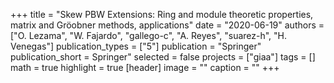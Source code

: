 +++
title = "Skew PBW Extensions: Ring and module theoretic properties, matrix and Gröobner methods, applications"
date = "2020-06-19"
authors = ["O. Lezama", "W. Fajardo", "gallego-c", "A. Reyes", "suarez-h", "H. Venegas"]
publication_types = ["5"]
publication = "Springer"
publication_short = Springer"
selected = false
projects = ["giaa"]
tags = []
math = true
highlight = true
[header]
image = ""
caption = ""
+++
